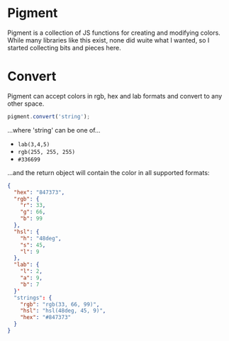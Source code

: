 # Pigment

Pigment is a collection of JS functions for creating and modifying colors. While many libraries like this exist, none did wuite what I wanted, so I started collecting bits and pieces here.

# Convert

Pigment can accept colors in rgb, hex and lab formats and convert to any other space.

```javascript
pigment.convert('string');
```

...where 'string' can be one of...

* `lab(3,4,5)`
* `rgb(255, 255, 255)`
* `#336699`

...and the return object will contain the color in all supported formats:

```json
{
  "hex": "847373",
  "rgb": {
    "r": 33,
    "g": 66,
    "b": 99
  },
  "hsl": {
    "h": "48deg",
    "s": 45,
    "l": 9
  },
  "lab": {
    "l": 2,
    "a": 9,
    "b": 7
  }'
  "strings": {
    "rgb": "rgb(33, 66, 99)",
    "hsl": "hsl(48deg, 45, 9)",
    "hex": "#847373"
  }
}
